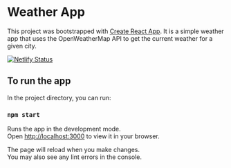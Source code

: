 # Weather App

This project was bootstrapped with [Create React App](https://github.com/facebook/create-react-app). It is a simple weather app that uses the OpenWeatherMap API to get the current weather for a given city.

[![Netlify Status](https://api.netlify.com/api/v1/badges/f4e4eda5-84b5-4cdf-9523-32f3ee662f9f/deploy-status)](https://app.netlify.com/sites/weather-react-wapp/deploys)

## To run the app

In the project directory, you can run:

### `npm start`

Runs the app in the development mode.\
Open [http://localhost:3000](http://localhost:3000) to view it in your browser.

The page will reload when you make changes.\
You may also see any lint errors in the console.
